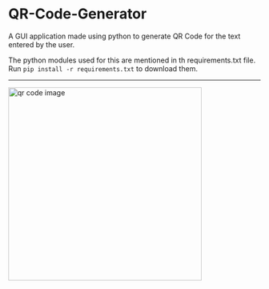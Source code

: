 # QR-Code-Generator

A GUI application made using python to generate QR Code for the text entered by the user.

The python modules used for this are mentioned in th requirements.txt file. <br>
Run `pip install -r requirements.txt` to download them.

<hr>
<img width="386" alt="qr code image" src="https://user-images.githubusercontent.com/62696039/99868883-978fec00-2bec-11eb-8922-9bc390aff8b2.PNG">
